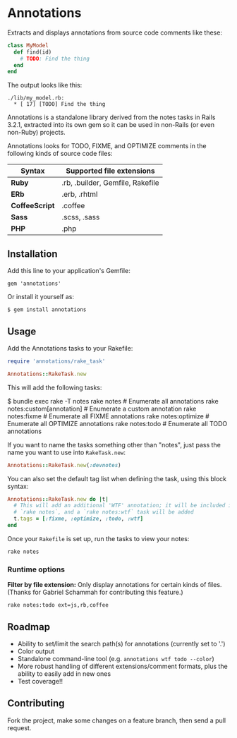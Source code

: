 # Annotations

Extracts and displays annotations from source code comments like these:

```ruby
class MyModel
  def find(id)
    # TODO: Find the thing
  end
end
```

The output looks like this:

    ./lib/my_model.rb:
      * [ 17] [TODO] Find the thing

Annotations is a standalone library derived from the notes tasks in Rails 3.2.1, extracted into its own gem so it can be used in non-Rails (or even non-Ruby) projects.

Annotations looks for TODO, FIXME, and OPTIMIZE comments in the following kinds of source code files:

<table>
  <thead>
    <tr class="header-row">
      <th>Syntax</th>
      <th>Supported file extensions</th>
    </tr>
  </thead>
  <tbody>
    <tr>
      <td><b>Ruby</b></td>
      <td>.rb, .builder, Gemfile, Rakefile</td>
    </tr>
    <tr>
      <td><b>ERb</b></td>
      <td>.erb, .rhtml</td>
    </tr>
    <tr>
      <td><b>CoffeeScript</b></td>
      <td>.coffee</td>
    </tr>
    <tr>
      <td><b>Sass</b></td>
      <td>.scss, .sass</td>
    </tr>
    <tr>
      <td><b>PHP</b></td>
      <td>.php</td>
    </tr>
  </tbody>
</table>

## Installation

Add this line to your application's Gemfile:

    gem 'annotations'

Or install it yourself as:

    $ gem install annotations

## Usage

Add the Annotations tasks to your Rakefile:

```ruby
require 'annotations/rake_task'

Annotations::RakeTask.new
```

This will add the following tasks:

  $ bundle exec rake -T notes
  rake notes                     # Enumerate all annotations
  rake notes:custom[annotation]  # Enumerate a custom annotation
  rake notes:fixme               # Enumerate all FIXME annotations
  rake notes:optimize            # Enumerate all OPTIMIZE annotations
  rake notes:todo                # Enumerate all TODO annotations

If you want to name the tasks something other than "notes", just pass the name you want to use into `RakeTask.new`:

```ruby
Annotations::RakeTask.new(:devnotes)
```

You can also set the default tag list when defining the task, using this block syntax:

```ruby
Annotations::RakeTask.new do |t|
  # This will add an additional 'WTF' annotation; it will be included in
  # `rake notes`, and a `rake notes:wtf` task will be added
  t.tags = [:fixme, :optimize, :todo, :wtf]
end
```

Once your `Rakefile` is set up, run the tasks to view your notes:

    rake notes

### Runtime options

**Filter by file extension:** Only display annotations for certain kinds of files. (Thanks for Gabriel Schammah for contributing this feature.)

    rake notes:todo ext=js,rb,coffee

## Roadmap

* Ability to set/limit the search path(s) for annotations (currently set to '.')
* Color output
* Standalone command-line tool (e.g. `annotations wtf todo --color`)
* More robust handling of different extensions/comment formats, plus the ability to easily add in new ones
* Test coverage!!

## Contributing

Fork the project, make some changes on a feature branch, then send a pull request.
